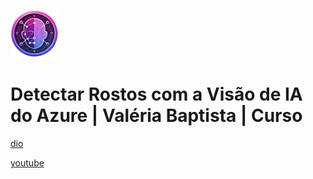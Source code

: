 ![alt text](image.png)

# Detectar Rostos com a Visão de IA do Azure | Valéria Baptista | Curso

[dio](https://web.dio.me/course/detectar-rostos-com-a-visao-de-ia-do-azure/learning/a12f7643-07b2-434f-bba5-998c77455f60)

[youtube](https://www.youtube.com/playlist?list=PLUFkgDlXfnjuNWXv0bEM_hFg9-ias49DA)
